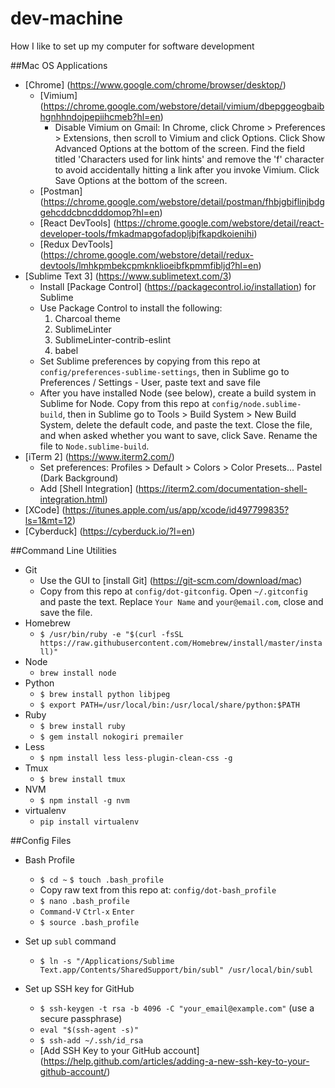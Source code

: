 # dev-machine
How I like to set up my computer for software development

##Mac OS Applications
* [Chrome] (https://www.google.com/chrome/browser/desktop/)
  * [Vimium] (https://chrome.google.com/webstore/detail/vimium/dbepggeogbaibhgnhhndojpepiihcmeb?hl=en)
    * Disable Vimium on Gmail: In Chrome, click Chrome > Preferences > Extensions, then scroll to Vimium and click Options. Click Show Advanced Options at the bottom of the screen. Find the field titled 'Characters used for link hints' and remove the 'f' character to avoid accidentally hitting a link after you invoke Vimium. Click Save Options at the bottom of the screen.
  * [Postman] (https://chrome.google.com/webstore/detail/postman/fhbjgbiflinjbdggehcddcbncdddomop?hl=en)
  * [React DevTools] (https://chrome.google.com/webstore/detail/react-developer-tools/fmkadmapgofadopljbjfkapdkoienihi)
  * [Redux DevTools] (https://chrome.google.com/webstore/detail/redux-devtools/lmhkpmbekcpmknklioeibfkpmmfibljd?hl=en)
* [Sublime Text 3] (https://www.sublimetext.com/3)
  * Install [Package Control] (https://packagecontrol.io/installation) for Sublime
  * Use Package Control to install the following:
    1. Charcoal theme
    2. SublimeLinter
    3. SublimeLinter-contrib-eslint 
    4. babel
  * Set Sublime preferences by copying from this repo at `config/preferences-sublime-settings`, then in Sublime go to Preferences / Settings - User, paste text and save file
  * After you have installed Node (see below), create a build system in Sublime for Node. Copy from this repo at `config/node.sublime-build`, then in Sublime go to Tools > Build System > New Build System, delete the default code, and paste the text. Close the file, and when asked whether you want to save, click Save. Rename the file to `Node.sublime-build`.
* [iTerm 2] (https://www.iterm2.com/)
  * Set preferences: Profiles > Default > Colors > Color Presets... Pastel (Dark Background)
  * Add [Shell Integration] (https://iterm2.com/documentation-shell-integration.html)
* [XCode] (https://itunes.apple.com/us/app/xcode/id497799835?ls=1&mt=12)
* [Cyberduck] (https://cyberduck.io/?l=en)

##Command Line Utilities
* Git  
  * Use the GUI to [install Git] (https://git-scm.com/download/mac)
  * Copy from this repo at `config/dot-gitconfig`. Open `~/.gitconfig` and paste the text. Replace `Your Name` and `your@email.com`, close and save the file.
* Homebrew 
  * `$ /usr/bin/ruby -e "$(curl -fsSL https://raw.githubusercontent.com/Homebrew/install/master/install)"`
* Node 
  * `brew install node`
* Python 
  * `$ brew install python libjpeg`
  * `$ export PATH=/usr/local/bin:/usr/local/share/python:$PATH`
* Ruby 
  * `$ brew install ruby`
  * `$ gem install nokogiri premailer`
* Less 
  * `$ npm install less less-plugin-clean-css -g`
* Tmux 
  * `$ brew install tmux`
* NVM 
  * `$ npm install -g nvm`
* virtualenv 
  * `pip install virtualenv`

##Config Files

* Bash Profile
  * `$ cd ~` `$ touch .bash_profile`
  * Copy raw text from this repo at: `config/dot-bash_profile`
  * `$ nano .bash_profile` 
  * `Command-V` `Ctrl-x` `Enter` 
  * `$ source .bash_profile`

* Set up `subl` command
  * `$ ln -s "/Applications/Sublime Text.app/Contents/SharedSupport/bin/subl" /usr/local/bin/subl`

* Set up SSH key for GitHub
  * `$ ssh-keygen -t rsa -b 4096 -C "your_email@example.com"` (use a secure passphrase)
  * `eval "$(ssh-agent -s)"`
  * `$ ssh-add ~/.ssh/id_rsa`
  * [Add SSH Key to your GitHub account] (https://help.github.com/articles/adding-a-new-ssh-key-to-your-github-account/)

